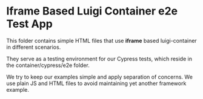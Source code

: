 # Iframe Based Luigi Container e2e Test App

This folder contains simple HTML files that use **iframe** based luigi-container in different scenarios.

They serve as a testing environment for our Cypress tests, which reside in the container/cypress/e2e folder.

We try to keep our examples simple and apply separation of concerns. We use plain JS and HTML files to avoid maintaining yet another framework example.

